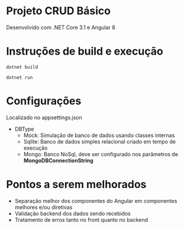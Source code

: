 # Projeto CRUD Básico
Desenvolvido com .NET Core 3.1 e Angular 8

# Instruções de build e execução
    dotnet build
    
    dotnet run
    
# Configurações
Localizado no appsettings.json
- DBType
  - Mock: Simulação de banco de dados usando classes internas
  - Sqlite: Banco de dados simples relacional criado em tempo de execução
  - Mongo: Banco NoSql, deve ser configurado nos parâmetros de **MongoDBConnectionString**
    
# Pontos a serem melhorados
- Separação melhor dos componentes do Angular em componentes melhores e/ou diretivas
- Validação backend dos dados sendo recebidos
- Tratamento de erros tanto no front quanto no backend